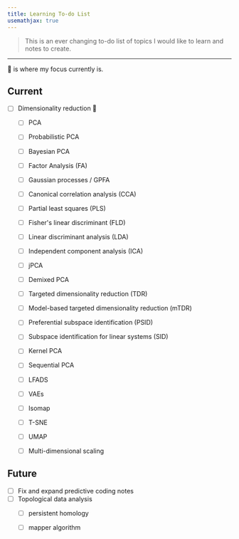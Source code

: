 ```yaml
---
title: Learning To-do List
usemathjax: true
---
```


> This is an ever changing to-do list of topics I would like to learn and notes to create. 

---
🚧 is where my focus currently is.


## Current

- [ ] Dimensionality reduction 🚧
	- [ ] PCA
	- [ ] Probabilistic PCA
	- [ ] Bayesian PCA
	- [ ] Factor Analysis (FA)
	- [ ] Gaussian processes / GPFA
	- [ ] Canonical correlation analysis (CCA)
	- [ ] Partial least squares (PLS)
	- [ ] Fisher's linear discriminant (FLD)
	- [ ] Linear discriminant analysis (LDA)
	- [ ] Independent component analysis (ICA)
	- [ ] jPCA
	- [ ] Demixed PCA
	- [ ] Targeted dimensionality reduction (TDR)
	- [ ] Model-based targeted dimensionality reduction (mTDR)
	- [ ] Preferential subspace identification (PSID)
	- [ ] Subspace identification for linear systems (SID)
	- [ ] Kernel PCA
	- [ ] Sequential PCA
	- [ ] LFADS 
	- [ ] VAEs
	- [ ] Isomap
	- [ ] T-SNE
	- [ ] UMAP
	- [ ] Multi-dimensional scaling
	

## Future

- [ ] Fix and expand predictive coding notes
- [ ] Topological data analysis
	- [ ] persistent homology
	- [ ] mapper algorithm



